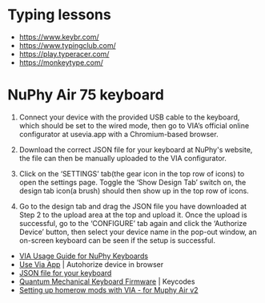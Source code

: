 # Typing lessons

* https://www.keybr.com/
* https://www.typingclub.com/
* https://play.typeracer.com/
* https://monkeytype.com/

# NuPhy Air 75 keyboard

1. Connect your device with the provided USB cable to the keyboard, which should be set to the wired mode, then go to VIA’s official online configurator at usevia.app with a Chromium-based browser.

2. Download the correct JSON file for your keyboard at NuPhy's website, the file can then be manually uploaded to the VIA configurator.

3. Click on the ‘SETTINGS’ tab(the gear icon in the top row of icons) to open the settings page. Toggle the ‘Show Design Tab’ switch on, the design tab icon(a brush) should then show up in the top row of icons.

4. Go to the design tab and drag the JSON file you have downloaded at Step 2 to the upload area at the top and upload it. Once the upload is successful, go to the ‘CONFIGURE’ tab again and click the ‘Authorize Device’ button, then select your device name in the pop-out window, an on-screen keyboard can be seen if the setup is successful.

* [VIA Usage Guide for NuPhy Keyboards](https://nuphy.com/pages/via-usage-guide-for-nuphy-keyboards)
* [Use Via App](https://usevia.app/) | Autohorize device in browser
* [JSON file for your keyboard](https://nuphy.com/pages/json-files-for-nuphy-keyboards)
* [Quantum Mechanical Keyboard Firmware](https://docs.qmk.fm/keycodes_basic) | Keycodes
* [Setting up homerow mods with VIA - for Muphy Air v2](https://www.youtube.com/watch?v=CLiZ5rAEx3A)
